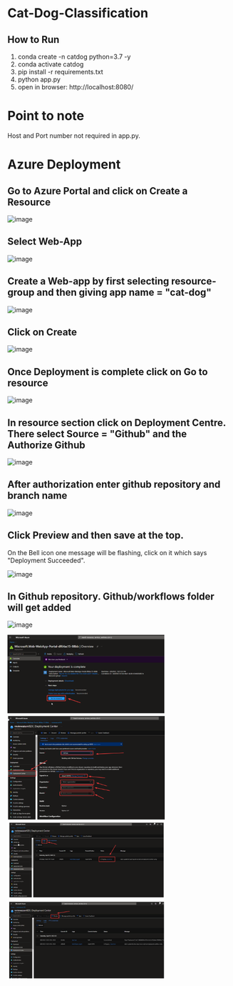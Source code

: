 # Cat-Dog-Classification

## How to Run

1. conda create -n catdog python=3.7 -y
2. conda activate catdog
3. pip install -r requirements.txt
4. python app.py
5. open in browser: http://localhost:8080/

# Point to note
 Host and Port number not required in app.py.

# Azure Deployment


## Go to Azure Portal and click on Create a Resource
![image](https://github.com/ravi0dubey/Cat-Dog-Classification-Azure-main/assets/38419795/37ab5ec7-cbc7-4b73-b9fb-45b91c4b9cb4)

## Select Web-App
![image](https://github.com/ravi0dubey/Cat-Dog-Classification-Azure-main/assets/38419795/faf9edf9-d21f-4932-9b74-178d56e98abe)

## Create a Web-app by first selecting resource-group and then giving app name = "cat-dog"

![image](https://github.com/ravi0dubey/Cat-Dog-Classification-Azure-main/assets/38419795/b2c3783f-6945-4417-8137-8f6c608466c9)

## Click on Create 

![image](https://github.com/ravi0dubey/Cat-Dog-Classification-Azure-main/assets/38419795/736e9a3f-64f7-4454-a6f3-d9cf83baa432)

## Once Deployment is complete click on Go to resource

![image](https://github.com/ravi0dubey/Cat-Dog-Classification-Azure-main/assets/38419795/0d33dd64-6d56-4299-88fd-29353babe30b)

## In resource section click on Deployment Centre. There select Source = "Github" and the Authorize Github
![image](https://github.com/ravi0dubey/Cat-Dog-Classification-Azure-main/assets/38419795/68fe7392-6a3e-462a-93bc-0576d2d59854)

## After authorization enter github repository and branch name
![image](https://github.com/ravi0dubey/Cat-Dog-Classification-Azure-main/assets/38419795/ba3bbebb-9b4b-4e20-8113-97e3817247f7)

## Click Preview and then save at the top.

On the Bell icon one message will be flashing, click on it which says "Deployment Succeeded".

![image](https://github.com/ravi0dubey/Cat-Dog-Classification-Azure-main/assets/38419795/00e7cf59-25a7-4199-9bbd-d77083024eeb)

## In Github repository. Github/workflows folder will get added
![image](https://github.com/ravi0dubey/Cat-Dog-Classification-Azure-main/assets/38419795/59546976-d57c-4723-bc55-51521341deb7)


<img src="deployment-steps/5.png" alt="workflow" width="70%">

<img src="deployment-steps/6.png" alt="workflow" width="70%">

<img src="deployment-steps/7.png" alt="workflow" width="70%">

<img src="deployment-steps/8.png" alt="workflow" width="70%">

